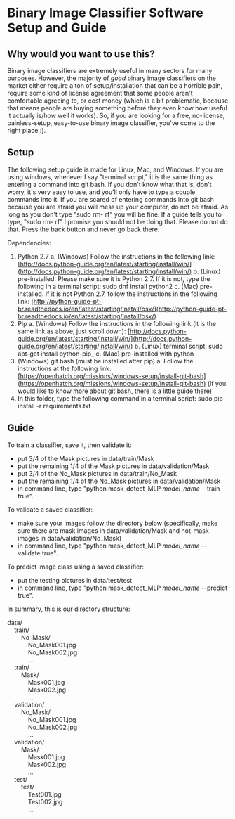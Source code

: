 # Binary Image Classifier Software Setup and Guide

## Why would you want to use this?

Binary image classifiers are extremely useful in many sectors for many purposes.
However, the majority of *good* binary image classifiers on the market either
require a ton of setup/installation that can be a horrible pain, require some
kind of license agreement that some people aren't comfortable agreeing to, or
cost money (which is a bit problematic, because that means people are buying
something before they even know how useful it actually is/how well it works).
So, if you are looking for a free, no-license, painless-setup, easy-to-use binary
image classifier, you've come to the right place :).

## Setup

The following setup guide is made for Linux, Mac, and Windows. If you are using windows, whenever I say &quot;terminal script,&quot; it is the same thing as entering a command into git bash. If you don&#39;t know what that is, don&#39;t worry, it&#39;s very easy to use, and you&#39;ll only have to type a couple commands into it. If you are scared of entering commands into git bash because you are afraid you will mess up your computer, do not be afraid. As long as you don&#39;t type &quot;sudo rm- rf&quot; you will be fine. If a guide tells you to type, &quot;sudo rm- rf&quot; I promise you should not be doing that. Please do not do that. Press the back button and never go back there.

Dependencies:

1. Python 2.7
  a. (Windows) Follow the instructions in the following link: [http://docs.python-guide.org/en/latest/starting/install/win/](http://docs.python-guide.org/en/latest/starting/install/win/)
  b. (Linux) pre-installed. Please make sure it is Python 2.7. If it is not, type the following in a terminal script: sudo dnf install python2
  c. (Mac) pre-installed. If it is not Python 2.7, follow the instructions in the following link:
  [http://python-guide-pt-br.readthedocs.io/en/latest/starting/install/osx/](http://python-guide-pt-br.readthedocs.io/en/latest/starting/install/osx/)
2. Pip
  a. (Windows) Follow the instructions in the following link (it is the same link as above, just scroll down): [http://docs.python-guide.org/en/latest/starting/install/win/](http://docs.python-guide.org/en/latest/starting/install/win/)
  b. (Linux) terminal script: sudo apt-get install python-pip_
  c. (Mac) pre-installed with python
3. (Windows) git bash (must be installed after pip)
  a. Follow the instructions at the following link: [https://openhatch.org/missions/windows-setup/install-git-bash](https://openhatch.org/missions/windows-setup/install-git-bash) (if you would like to know more about git bash, there is a little guide there)
4. In this folder, type the following command in a terminal script: sudo pip install -r requirements.txt

## Guide

To train a classifier, save it, then validate it:
- put 3/4 of the Mask pictures in data/train/Mask
- put the remaining 1/4 of the Mask pictures in data/validation/Mask
- put 3/4 of the No_Mask pictures in data/train/No_Mask
- put the remaining 1/4 of the No_Mask pictures in data/validation/Mask
- in command line, type "python mask_detect_MLP *model_name* --train true".

To validate a saved classifier:
- make sure your images follow the directory below (specifically, make sure
  there are mask images in data/validation/Mask and not-mask images in
  data/validation/No_Mask)
- in command line, type "python mask_detect_MLP *model_name* --validate true".

To predict image class using a saved classifier:
- put the testing pictures in data/test/test
- in command line, type "python mask_detect_MLP *model_name* --predict true".

In summary, this is our directory structure:

data/  
&nbsp;&nbsp;&nbsp;&nbsp;train/  
&nbsp;&nbsp;&nbsp;&nbsp;&nbsp;&nbsp;&nbsp;&nbsp;No_Mask/  
&nbsp;&nbsp;&nbsp;&nbsp;&nbsp;&nbsp;&nbsp;&nbsp;&nbsp;&nbsp;&nbsp;&nbsp;No_Mask001.jpg  
&nbsp;&nbsp;&nbsp;&nbsp;&nbsp;&nbsp;&nbsp;&nbsp;&nbsp;&nbsp;&nbsp;&nbsp;No_Mask002.jpg  
&nbsp;&nbsp;&nbsp;&nbsp;&nbsp;&nbsp;&nbsp;&nbsp;&nbsp;&nbsp;&nbsp;&nbsp;...  
&nbsp;&nbsp;&nbsp;&nbsp;train/  
&nbsp;&nbsp;&nbsp;&nbsp;&nbsp;&nbsp;&nbsp;&nbsp;Mask/  
&nbsp;&nbsp;&nbsp;&nbsp;&nbsp;&nbsp;&nbsp;&nbsp;&nbsp;&nbsp;&nbsp;&nbsp;Mask001.jpg  
&nbsp;&nbsp;&nbsp;&nbsp;&nbsp;&nbsp;&nbsp;&nbsp;&nbsp;&nbsp;&nbsp;&nbsp;Mask002.jpg  
&nbsp;&nbsp;&nbsp;&nbsp;&nbsp;&nbsp;&nbsp;&nbsp;&nbsp;&nbsp;&nbsp;&nbsp;...  
&nbsp;&nbsp;&nbsp;&nbsp;validation/  
&nbsp;&nbsp;&nbsp;&nbsp;&nbsp;&nbsp;&nbsp;&nbsp;No_Mask/  
&nbsp;&nbsp;&nbsp;&nbsp;&nbsp;&nbsp;&nbsp;&nbsp;&nbsp;&nbsp;&nbsp;&nbsp;No_Mask001.jpg  
&nbsp;&nbsp;&nbsp;&nbsp;&nbsp;&nbsp;&nbsp;&nbsp;&nbsp;&nbsp;&nbsp;&nbsp;No_Mask002.jpg  
&nbsp;&nbsp;&nbsp;&nbsp;&nbsp;&nbsp;&nbsp;&nbsp;&nbsp;&nbsp;&nbsp;&nbsp;...  
&nbsp;&nbsp;&nbsp;&nbsp;validation/  
&nbsp;&nbsp;&nbsp;&nbsp;&nbsp;&nbsp;&nbsp;&nbsp;Mask/  
&nbsp;&nbsp;&nbsp;&nbsp;&nbsp;&nbsp;&nbsp;&nbsp;&nbsp;&nbsp;&nbsp;&nbsp;Mask001.jpg  
&nbsp;&nbsp;&nbsp;&nbsp;&nbsp;&nbsp;&nbsp;&nbsp;&nbsp;&nbsp;&nbsp;&nbsp;Mask002.jpg  
&nbsp;&nbsp;&nbsp;&nbsp;&nbsp;&nbsp;&nbsp;&nbsp;&nbsp;&nbsp;&nbsp;&nbsp;...  
&nbsp;&nbsp;&nbsp;&nbsp;test/  
&nbsp;&nbsp;&nbsp;&nbsp;&nbsp;&nbsp;&nbsp;&nbsp;test/  
&nbsp;&nbsp;&nbsp;&nbsp;&nbsp;&nbsp;&nbsp;&nbsp;&nbsp;&nbsp;&nbsp;&nbsp;Test001.jpg  
&nbsp;&nbsp;&nbsp;&nbsp;&nbsp;&nbsp;&nbsp;&nbsp;&nbsp;&nbsp;&nbsp;&nbsp;Test002.jpg  
&nbsp;&nbsp;&nbsp;&nbsp;&nbsp;&nbsp;&nbsp;&nbsp;&nbsp;&nbsp;&nbsp;&nbsp;...  
